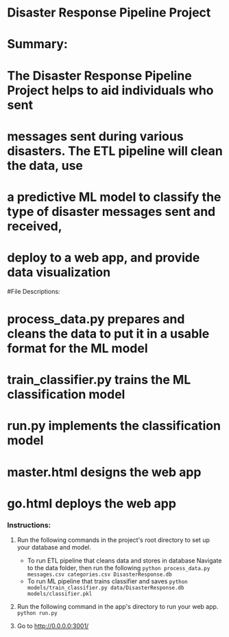 # Disaster Response Pipeline Project

# Summary:
# The Disaster Response Pipeline Project helps to aid individuals who sent
# messages sent during various disasters. The ETL pipeline will clean the data, use 
# a predictive ML model to classify the type of disaster messages sent and received, 
# deploy to a web app, and provide data visualization 

#File Descriptions:
# process_data.py prepares and cleans the data to put it in a usable format for the ML model
# train_classifier.py trains the ML classification model
# run.py implements the classification model 
# master.html designs the web app
# go.html deploys the web app

### Instructions:
1. Run the following commands in the project's root directory to set up your database and model.

    - To run ETL pipeline that cleans data and stores in database
        Navigate to the data folder, then run the following
        `python process_data.py messages.csv categories.csv DisasterResponse.db`
    - To run ML pipeline that trains classifier and saves
        `python models/train_classifier.py data/DisasterResponse.db models/classifier.pkl`

2. Run the following command in the app's directory to run your web app.
    `python run.py`

3. Go to http://0.0.0.0:3001/
